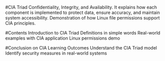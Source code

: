 #CIA Triad
  Confidentiality, Integrity, and Availability.
  It explains how each component is implemented to protect data, ensure accuracy, and maintain system accessibility.
  Demonstration of how Linux file permissions support CIA principles.

#Contents
  Introduction to CIA Triad
  Definitions in simple words
  Real-world examples with CIA application
  Linux permissions demo

#Conclusion on CIA
  Learning Outcomes
  Understand the CIA Triad model
  Identify security measures in real-world systems
